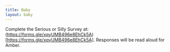 ```yaml
---
title: Baby
layout: baby
---
```


Complete the Serious or Silly Survey at: (https://forms.gle/xqyUMB496e8EhCk5A)[https://forms.gle/xqyUMB496e8EhCk5A]. Responses will be read aloud for Amber.